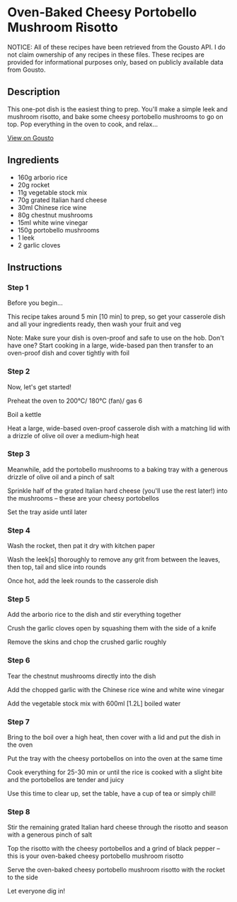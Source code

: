 # Oven-Baked Cheesy Portobello Mushroom Risotto

NOTICE: All of these recipes have been retrieved from the Gousto API. I do not claim ownership of any recipes in these files. These recipes are provided for informational purposes only, based on publicly available data from Gousto.

## Description

This one-pot dish is the easiest thing to prep. You'll make a simple leek and mushroom risotto, and bake some cheesy portobello mushrooms to go on top. Pop everything in the oven to cook, and relax...

[View on Gousto](https://www.gousto.co.uk/recipes/cookbook/oven-baked-cheesy-portobello-mushroom-risotto)

## Ingredients

- 160g arborio rice
- 20g rocket
- 11g vegetable stock mix
- 70g grated Italian hard cheese
- 30ml Chinese rice wine
- 80g chestnut mushrooms
- 15ml white wine vinegar
- 150g portobello mushrooms
- 1 leek
- 2 garlic cloves

## Instructions


### Step 1

Before you begin...

This recipe takes around 5 min<span class="text-danger"> [10 min]</span> to prep, so get your casserole dish and all your ingredients ready, then wash your fruit and veg

Note: Make sure your dish is oven-proof and safe to use on the hob. Don't have one? Start cooking in a large, wide-based pan then transfer to an oven-proof dish and cover tightly with foil


### Step 2

Now, let's get started!

Preheat the oven to 200°C/ 180°C (fan)/ gas 6

Boil a kettle

Heat a large, wide-based oven-proof casserole dish with a matching lid with a drizzle of olive oil over a medium-high heat


### Step 3

Meanwhile, add the portobello mushrooms to a baking tray with a generous drizzle of olive oil and a pinch of salt

Sprinkle half of the grated Italian hard cheese (you'll use the rest later!) into the mushrooms – these are your cheesy portobellos

Set the tray aside until later


### Step 4

Wash the rocket, then pat it dry with kitchen paper

Wash the leek<span class="text-danger">[s]</span> thoroughly to remove any grit from between the leaves, then top, tail and slice into rounds

Once hot, add the leek rounds to the casserole dish


### Step 5

Add the arborio rice to the dish and stir everything together

Crush the garlic cloves open by squashing them with the side of a knife

Remove the skins and chop the crushed garlic roughly


### Step 6

Tear the chestnut mushrooms directly into the dish

Add the chopped garlic with the Chinese rice wine and white wine vinegar

Add the vegetable stock mix with 600ml <span class="text-danger">[1.2L]</span> boiled water


### Step 7

Bring to the boil over a high heat, then cover with a lid and put the dish in the oven

Put the tray with the cheesy portobellos on into the oven at the same time

Cook everything for 25-30 min or until the rice is cooked with a slight bite and the portobellos are tender and juicy

Use this time to clear up, set the table, have a cup of tea or simply chill!

### Step 8

Stir the remaining grated Italian hard cheese through the risotto and season with a generous pinch of salt

Top the risotto with the cheesy portobellos and a grind of black pepper – this is your oven-baked cheesy portobello mushroom risotto

Serve the oven-baked cheesy portobello mushroom risotto with the rocket to the side

Let everyone dig in!


